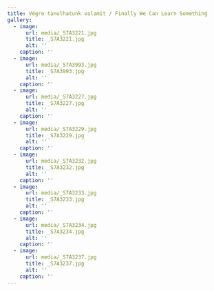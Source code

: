 ```yaml
---
title: Végre tanulhatunk valamit / Finally We Can Learn Something
gallery:
  - image:
      url: media/_S7A3221.jpg
      title: _S7A3221.jpg
      alt: ''
    caption: ''
  - image:
      url: media/_S7A3993.jpg
      title: _S7A3993.jpg
      alt: ''
    caption: ''
  - image:
      url: media/_S7A3227.jpg
      title: _S7A3227.jpg
      alt: ''
    caption: ''
  - image:
      url: media/_S7A3229.jpg
      title: _S7A3229.jpg
      alt: ''
    caption: ''
  - image:
      url: media/_S7A3232.jpg
      title: _S7A3232.jpg
      alt: ''
    caption: ''
  - image:
      url: media/_S7A3233.jpg
      title: _S7A3233.jpg
      alt: ''
    caption: ''
  - image:
      url: media/_S7A3234.jpg
      title: _S7A3234.jpg
      alt: ''
    caption: ''
  - image:
      url: media/_S7A3237.jpg
      title: _S7A3237.jpg
      alt: ''
    caption: ''
---
```


